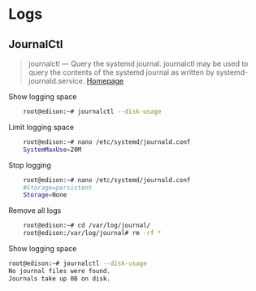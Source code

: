 Logs
==

## JournalCtl

> journalctl — Query the systemd journal. journalctl may be used to query the contents of the systemd journal as written by systemd-journald.service. [Homepage](https://www.freedesktop.org/software/systemd/man/journalctl.html)

Show logging space

```sh
    root@edison:~# journalctl --disk-usage
```

Limit logging space

```sh
    root@edison:~# nano /etc/systemd/journald.conf
    SystemMaxUse=20M
```

 Stop logging

```sh
    root@edison:~# nano /etc/systemd/journald.conf
    #Storage=persistent
    Storage=None
```

Remove all logs

```sh
    root@edison:~# cd /var/log/journal/
    root@edison:/var/log/journal# rm -rf *
```

Show logging space

```sh
root@edison:~# journalctl --disk-usage
No journal files were found.
Journals take up 0B on disk.
```